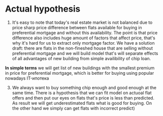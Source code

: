 # Actual hypothesis

1. It's easy to note that today's real estate market is not balanced due to price sharp price difference between flats available for buying in preferential mortgage and without this availability. The point is that price difference also includes huge amount of factors that affect price, that's why it's hard for us to extract only mortgage factor. We have a solution draft: there are flats in the non-fineshed house that are selling without preferential mortgage and we will build model that's will separate effects of all advantages of new building from simple availibility of chip loan.

$\textbf{In simple terms}$ we will get list of new buildings with the smallest premium in price for preferential mortgage, which is better for buying using popular nowadays IT-ипотека

3. We always want to buy something chip enough and good enough at the same time. There is a hypothesis that we can fit model on actuoal flat offers and then put our eyes on flats that's price is less than predicted. As result we will get underestimated flats what is good for buying. On the other hand we simply can get flats with incorrect predict)
